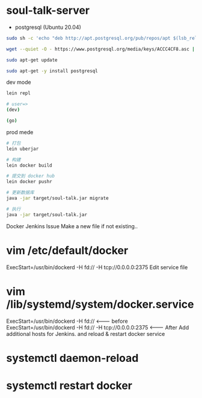 # soul-talk-server

* postgresql (Ubuntu 20.04)
   
```bash
sudo sh -c 'echo "deb http://apt.postgresql.org/pub/repos/apt $(lsb_release -cs)-pgdg main" > /etc/apt/sources.list.d/pgdg.list'

wget --quiet -O - https://www.postgresql.org/media/keys/ACCC4CF8.asc | sudo apt-key add -

sudo apt-get update

sudo apt-get -y install postgresql 
```

dev mode 

```bash
lein repl 

# user=>
(dev)

(go)
```

prod mede
```bash
# 打包
lein uberjar

# 构建
lein docker build

# 提交到 docker hub
lein docker pushr

# 更新数据库
java -jar target/soul-talk.jar migrate

# 执行
java -jar target/soul-talk.jar
 ```


Docker Jenkins Issue
Make a new file if not existing..

# vim /etc/default/docker
ExecStart=/usr/bin/dockerd -H fd:// -H tcp://0.0.0.0:2375
Edit service file

# vim /lib/systemd/system/docker.service
ExecStart=/usr/bin/dockerd -H fd://                <--- before
ExecStart=/usr/bin/dockerd -H fd:// -H tcp://0.0.0.0:2375    <--- After
Add additional hosts for Jenkins. and reload & restart docker service

# systemctl daemon-reload
# systemctl restart docker